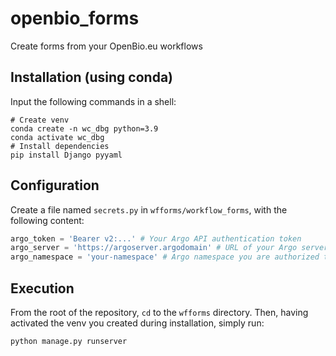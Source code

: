 # openbio_forms
Create forms from your OpenBio.eu workflows
## Installation (using conda)
Input the following commands in a shell:
```
# Create venv
conda create -n wc_dbg python=3.9
conda activate wc_dbg
# Install dependencies
pip install Django pyyaml 
```
## Configuration
Create a file named `secrets.py` in `wfforms/workflow_forms`, with the following content:
```python
argo_token = 'Bearer v2:...' # Your Argo API authentication token
argo_server = 'https://argoserver.argodomain' # URL of your Argo server (with protocol scheme)
argo_namespace = 'your-namespace' # Argo namespace you are authorized to write to
```
## Execution
From the root of the repository, `cd` to the `wfforms` directory. Then, having activated the venv you created during installation, simply run:
```
python manage.py runserver
```
